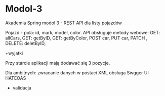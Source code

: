 # Modol-3
Akademia Spring modol 3 - REST API dla listy pojazdów

Pojazd - pola: id, mark, model, color.
API obsługuje metody webowe:
GET: allCars,
GET: getByID,
GET: getByColor,
POST car,
PUT car,
PATCH ,
DELETE: deletByID,

+wyjatki

Przy starcie aplikacji mają dodawać się 3 pozycje.

Dla ambitnych:
 zwracanie danych w postaci XML
 obsługa Swgger UI
 HATEOAS
 + validacja

